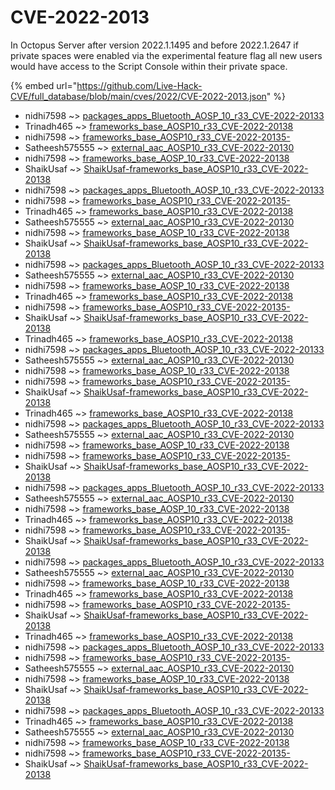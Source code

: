 # CVE-2022-2013

In Octopus Server after version 2022.1.1495 and before 2022.1.2647 if private spaces were enabled via the experimental feature flag all new users would have access to the Script Console within their private space.

{% embed url="https://github.com/Live-Hack-CVE/full_database/blob/main/cves/2022/CVE-2022-2013.json" %}


* nidhi7598 ~> [packages_apps_Bluetooth_AOSP_10_r33_CVE-2022-20133](https://www.alice-snow.ru/2022/database/cve-2022-2013/packages_apps_bluetooth_aosp_10_r33_cve-2022-20133-nidhi7598)
* Trinadh465 ~> [frameworks_base_AOSP10_r33_CVE-2022-20138](https://www.alice-snow.ru/2022/database/cve-2022-2013/frameworks_base_aosp10_r33_cve-2022-20138-trinadh465)
* nidhi7598 ~> [frameworks_base_AOSP10_r33_CVE-2022-20135-](https://www.alice-snow.ru/2022/database/cve-2022-2013/frameworks_base_aosp10_r33_cve-2022-20135--nidhi7598)
* Satheesh575555 ~> [external_aac_AOSP10_r33_CVE-2022-20130](https://www.alice-snow.ru/2022/database/cve-2022-2013/external_aac_aosp10_r33_cve-2022-20130-satheesh575555)
* nidhi7598 ~> [frameworks_base_AOSP_10_r33_CVE-2022-20138](https://www.alice-snow.ru/2022/database/cve-2022-2013/frameworks_base_aosp_10_r33_cve-2022-20138-nidhi7598)
* ShaikUsaf ~> [ShaikUsaf-frameworks_base_AOSP10_r33_CVE-2022-20138](https://www.alice-snow.ru/2022/database/cve-2022-2013/shaikusaf-frameworks_base_aosp10_r33_cve-2022-20138-shaikusaf)
* nidhi7598 ~> [packages_apps_Bluetooth_AOSP_10_r33_CVE-2022-20133](https://www.alice-snow.ru/2022/database/cve-2022-2013/packages_apps_bluetooth_aosp_10_r33_cve-2022-20133-nidhi7598)
* nidhi7598 ~> [frameworks_base_AOSP10_r33_CVE-2022-20135-](https://www.alice-snow.ru/2022/database/cve-2022-2013/frameworks_base_aosp10_r33_cve-2022-20135--nidhi7598)
* Trinadh465 ~> [frameworks_base_AOSP10_r33_CVE-2022-20138](https://www.alice-snow.ru/2022/database/cve-2022-2013/frameworks_base_aosp10_r33_cve-2022-20138-trinadh465)
* Satheesh575555 ~> [external_aac_AOSP10_r33_CVE-2022-20130](https://www.alice-snow.ru/2022/database/cve-2022-2013/external_aac_aosp10_r33_cve-2022-20130-satheesh575555)
* nidhi7598 ~> [frameworks_base_AOSP_10_r33_CVE-2022-20138](https://www.alice-snow.ru/2022/database/cve-2022-2013/frameworks_base_aosp_10_r33_cve-2022-20138-nidhi7598)
* ShaikUsaf ~> [ShaikUsaf-frameworks_base_AOSP10_r33_CVE-2022-20138](https://www.alice-snow.ru/2022/database/cve-2022-2013/shaikusaf-frameworks_base_aosp10_r33_cve-2022-20138-shaikusaf)
* nidhi7598 ~> [packages_apps_Bluetooth_AOSP_10_r33_CVE-2022-20133](https://www.alice-snow.ru/2022/database/cve-2022-2013/packages_apps_bluetooth_aosp_10_r33_cve-2022-20133-nidhi7598)
* Satheesh575555 ~> [external_aac_AOSP10_r33_CVE-2022-20130](https://www.alice-snow.ru/2022/database/cve-2022-2013/external_aac_aosp10_r33_cve-2022-20130-satheesh575555)
* nidhi7598 ~> [frameworks_base_AOSP_10_r33_CVE-2022-20138](https://www.alice-snow.ru/2022/database/cve-2022-2013/frameworks_base_aosp_10_r33_cve-2022-20138-nidhi7598)
* Trinadh465 ~> [frameworks_base_AOSP10_r33_CVE-2022-20138](https://www.alice-snow.ru/2022/database/cve-2022-2013/frameworks_base_aosp10_r33_cve-2022-20138-trinadh465)
* nidhi7598 ~> [frameworks_base_AOSP10_r33_CVE-2022-20135-](https://www.alice-snow.ru/2022/database/cve-2022-2013/frameworks_base_aosp10_r33_cve-2022-20135--nidhi7598)
* ShaikUsaf ~> [ShaikUsaf-frameworks_base_AOSP10_r33_CVE-2022-20138](https://www.alice-snow.ru/2022/database/cve-2022-2013/shaikusaf-frameworks_base_aosp10_r33_cve-2022-20138-shaikusaf)
* Trinadh465 ~> [frameworks_base_AOSP10_r33_CVE-2022-20138](https://www.alice-snow.ru/2022/database/cve-2022-2013/frameworks_base_aosp10_r33_cve-2022-20138-trinadh465)
* nidhi7598 ~> [packages_apps_Bluetooth_AOSP_10_r33_CVE-2022-20133](https://www.alice-snow.ru/2022/database/cve-2022-2013/packages_apps_bluetooth_aosp_10_r33_cve-2022-20133-nidhi7598)
* Satheesh575555 ~> [external_aac_AOSP10_r33_CVE-2022-20130](https://www.alice-snow.ru/2022/database/cve-2022-2013/external_aac_aosp10_r33_cve-2022-20130-satheesh575555)
* nidhi7598 ~> [frameworks_base_AOSP_10_r33_CVE-2022-20138](https://www.alice-snow.ru/2022/database/cve-2022-2013/frameworks_base_aosp_10_r33_cve-2022-20138-nidhi7598)
* nidhi7598 ~> [frameworks_base_AOSP10_r33_CVE-2022-20135-](https://www.alice-snow.ru/2022/database/cve-2022-2013/frameworks_base_aosp10_r33_cve-2022-20135--nidhi7598)
* ShaikUsaf ~> [ShaikUsaf-frameworks_base_AOSP10_r33_CVE-2022-20138](https://www.alice-snow.ru/2022/database/cve-2022-2013/shaikusaf-frameworks_base_aosp10_r33_cve-2022-20138-shaikusaf)
* Trinadh465 ~> [frameworks_base_AOSP10_r33_CVE-2022-20138](https://www.alice-snow.ru/2022/database/cve-2022-2013/frameworks_base_aosp10_r33_cve-2022-20138-trinadh465)
* nidhi7598 ~> [packages_apps_Bluetooth_AOSP_10_r33_CVE-2022-20133](https://www.alice-snow.ru/2022/database/cve-2022-2013/packages_apps_bluetooth_aosp_10_r33_cve-2022-20133-nidhi7598)
* Satheesh575555 ~> [external_aac_AOSP10_r33_CVE-2022-20130](https://www.alice-snow.ru/2022/database/cve-2022-2013/external_aac_aosp10_r33_cve-2022-20130-satheesh575555)
* nidhi7598 ~> [frameworks_base_AOSP_10_r33_CVE-2022-20138](https://www.alice-snow.ru/2022/database/cve-2022-2013/frameworks_base_aosp_10_r33_cve-2022-20138-nidhi7598)
* nidhi7598 ~> [frameworks_base_AOSP10_r33_CVE-2022-20135-](https://www.alice-snow.ru/2022/database/cve-2022-2013/frameworks_base_aosp10_r33_cve-2022-20135--nidhi7598)
* ShaikUsaf ~> [ShaikUsaf-frameworks_base_AOSP10_r33_CVE-2022-20138](https://www.alice-snow.ru/2022/database/cve-2022-2013/shaikusaf-frameworks_base_aosp10_r33_cve-2022-20138-shaikusaf)
* nidhi7598 ~> [packages_apps_Bluetooth_AOSP_10_r33_CVE-2022-20133](https://www.alice-snow.ru/2022/database/cve-2022-2013/packages_apps_bluetooth_aosp_10_r33_cve-2022-20133-nidhi7598)
* Satheesh575555 ~> [external_aac_AOSP10_r33_CVE-2022-20130](https://www.alice-snow.ru/2022/database/cve-2022-2013/external_aac_aosp10_r33_cve-2022-20130-satheesh575555)
* nidhi7598 ~> [frameworks_base_AOSP_10_r33_CVE-2022-20138](https://www.alice-snow.ru/2022/database/cve-2022-2013/frameworks_base_aosp_10_r33_cve-2022-20138-nidhi7598)
* Trinadh465 ~> [frameworks_base_AOSP10_r33_CVE-2022-20138](https://www.alice-snow.ru/2022/database/cve-2022-2013/frameworks_base_aosp10_r33_cve-2022-20138-trinadh465)
* nidhi7598 ~> [frameworks_base_AOSP10_r33_CVE-2022-20135-](https://www.alice-snow.ru/2022/database/cve-2022-2013/frameworks_base_aosp10_r33_cve-2022-20135--nidhi7598)
* ShaikUsaf ~> [ShaikUsaf-frameworks_base_AOSP10_r33_CVE-2022-20138](https://www.alice-snow.ru/2022/database/cve-2022-2013/shaikusaf-frameworks_base_aosp10_r33_cve-2022-20138-shaikusaf)
* nidhi7598 ~> [packages_apps_Bluetooth_AOSP_10_r33_CVE-2022-20133](https://www.alice-snow.ru/2022/database/cve-2022-2013/packages_apps_bluetooth_aosp_10_r33_cve-2022-20133-nidhi7598)
* Satheesh575555 ~> [external_aac_AOSP10_r33_CVE-2022-20130](https://www.alice-snow.ru/2022/database/cve-2022-2013/external_aac_aosp10_r33_cve-2022-20130-satheesh575555)
* nidhi7598 ~> [frameworks_base_AOSP_10_r33_CVE-2022-20138](https://www.alice-snow.ru/2022/database/cve-2022-2013/frameworks_base_aosp_10_r33_cve-2022-20138-nidhi7598)
* Trinadh465 ~> [frameworks_base_AOSP10_r33_CVE-2022-20138](https://www.alice-snow.ru/2022/database/cve-2022-2013/frameworks_base_aosp10_r33_cve-2022-20138-trinadh465)
* nidhi7598 ~> [frameworks_base_AOSP10_r33_CVE-2022-20135-](https://www.alice-snow.ru/2022/database/cve-2022-2013/frameworks_base_aosp10_r33_cve-2022-20135--nidhi7598)
* ShaikUsaf ~> [ShaikUsaf-frameworks_base_AOSP10_r33_CVE-2022-20138](https://www.alice-snow.ru/2022/database/cve-2022-2013/shaikusaf-frameworks_base_aosp10_r33_cve-2022-20138-shaikusaf)
* Trinadh465 ~> [frameworks_base_AOSP10_r33_CVE-2022-20138](https://www.alice-snow.ru/2022/database/cve-2022-2013/frameworks_base_aosp10_r33_cve-2022-20138-trinadh465)
* nidhi7598 ~> [packages_apps_Bluetooth_AOSP_10_r33_CVE-2022-20133](https://www.alice-snow.ru/2022/database/cve-2022-2013/packages_apps_bluetooth_aosp_10_r33_cve-2022-20133-nidhi7598)
* nidhi7598 ~> [frameworks_base_AOSP10_r33_CVE-2022-20135-](https://www.alice-snow.ru/2022/database/cve-2022-2013/frameworks_base_aosp10_r33_cve-2022-20135--nidhi7598)
* Satheesh575555 ~> [external_aac_AOSP10_r33_CVE-2022-20130](https://www.alice-snow.ru/2022/database/cve-2022-2013/external_aac_aosp10_r33_cve-2022-20130-satheesh575555)
* nidhi7598 ~> [frameworks_base_AOSP_10_r33_CVE-2022-20138](https://www.alice-snow.ru/2022/database/cve-2022-2013/frameworks_base_aosp_10_r33_cve-2022-20138-nidhi7598)
* ShaikUsaf ~> [ShaikUsaf-frameworks_base_AOSP10_r33_CVE-2022-20138](https://www.alice-snow.ru/2022/database/cve-2022-2013/shaikusaf-frameworks_base_aosp10_r33_cve-2022-20138-shaikusaf)
* nidhi7598 ~> [packages_apps_Bluetooth_AOSP_10_r33_CVE-2022-20133](https://www.alice-snow.ru/2022/database/cve-2022-2013/packages_apps_bluetooth_aosp_10_r33_cve-2022-20133-nidhi7598)
* Trinadh465 ~> [frameworks_base_AOSP10_r33_CVE-2022-20138](https://www.alice-snow.ru/2022/database/cve-2022-2013/frameworks_base_aosp10_r33_cve-2022-20138-trinadh465)
* Satheesh575555 ~> [external_aac_AOSP10_r33_CVE-2022-20130](https://www.alice-snow.ru/2022/database/cve-2022-2013/external_aac_aosp10_r33_cve-2022-20130-satheesh575555)
* nidhi7598 ~> [frameworks_base_AOSP_10_r33_CVE-2022-20138](https://www.alice-snow.ru/2022/database/cve-2022-2013/frameworks_base_aosp_10_r33_cve-2022-20138-nidhi7598)
* nidhi7598 ~> [frameworks_base_AOSP10_r33_CVE-2022-20135-](https://www.alice-snow.ru/2022/database/cve-2022-2013/frameworks_base_aosp10_r33_cve-2022-20135--nidhi7598)
* ShaikUsaf ~> [ShaikUsaf-frameworks_base_AOSP10_r33_CVE-2022-20138](https://www.alice-snow.ru/2022/database/cve-2022-2013/shaikusaf-frameworks_base_aosp10_r33_cve-2022-20138-shaikusaf)